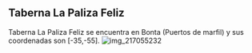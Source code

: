 ## Taberna La Paliza Feliz
Taberna La Paliza Feliz se encuentra en Bonta (Puertos de marfil) y sus coordenadas son [-35,-55].
![img_217055232](https://media.discordapp.net/attachments/1115311447145193482/1115352273019740260/217055232.jpg)